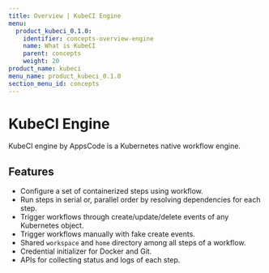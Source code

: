 ```yaml
---
title: Overview | KubeCI Engine
menu:
  product_kubeci_0.1.0:
    identifier: concepts-overview-engine
    name: What is KubeCI
    parent: concepts
    weight: 20
product_name: kubeci
menu_name: product_kubeci_0.1.0
section_menu_id: concepts
---
```


# KubeCI Engine

KubeCI engine by AppsCode is a Kubernetes native workflow engine.

## Features

- Configure a set of containerized steps using workflow.
- Run steps in serial or, parallel order by resolving dependencies for each step.
- Trigger workflows through create/update/delete events of any Kubernetes object.
- Trigger workflows manually with fake create events.
- Shared `workspace` and `home` directory among all steps of a workflow.
- Credential initializer for Docker and Git.
- APIs for collecting status and logs of each step.
